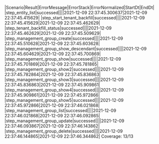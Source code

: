 |Scenario|Result|ErrorMessage|ErrorStack|ErrorNormalized|StartDt|EndDt|
|step_entity_list|successed||||2021-12-09 22:37:45.300637|2021-12-09 22:37:45.415629|
|step_start_tenant_backfill|successed||||2021-12-09 22:37:45.415629|2021-12-09 22:37:45.462629|
|step_tenant_backfill_status|successed||||2021-12-09 22:37:45.462629|2021-12-09 22:37:45.509629|
|step_management_group_create|successed||||2021-12-09 22:37:45.510628|2021-12-09 22:37:45.603628|
|step_management_group_show_descendant|successed||||2021-12-09 22:37:45.604629|2021-12-09 22:37:45.700869|
|step_management_group_show|successed||||2021-12-09 22:37:45.701869|2021-12-09 22:37:45.781865|
|step_management_group_show2|successed||||2021-12-09 22:37:45.782864|2021-12-09 22:37:45.836863|
|step_management_group_show3|successed||||2021-12-09 22:37:45.836863|2021-12-09 22:37:45.909861|
|step_management_group_show4|successed||||2021-12-09 22:37:45.909861|2021-12-09 22:37:45.972866|
|step_management_group_show5|successed||||2021-12-09 22:37:45.972866|2021-12-09 22:37:46.021868|
|step_management_group_list|successed||||2021-12-09 22:37:46.021868|2021-12-09 22:37:46.092865|
|step_management_group_update|successed||||2021-12-09 22:37:46.093867|2021-12-09 22:37:46.143862|
|step_management_group_delete|successed||||2021-12-09 22:37:46.144865|2021-12-09 22:37:46.344862|
Coverage: 13/13
